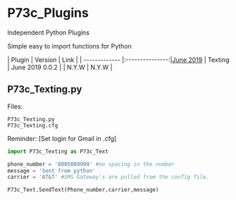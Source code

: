 # P73c_Plugins
Independent Python Plugins


Simple easy to import functions for Python


| Plugin  	| Version         | Link |
| ------------- |:---------------:|[June 2019](https://github.com/Protocol73/P73c_Plugins#p73c_textingpy "Ver 0.0.2")
| Texting       | June 2019 0.0.2 | 
| N.Y.W         |   N.Y.W         |

	

## P73c_Texting.py

Files:  

	P73c_Texting.py
	P73c_Texting.cfg

Reminder: [Set login for Gmail in .cfg]


```python
import P73c_Texting as P73c_Text

phone_number = '8005009999' #no spacing in the number
message = 'Sent from python'
carrier = 'AT&T' #SMS Gateway's are pulled from the config file.

P73c_Text.SendText(Phone_number,carrier,message)
```	

